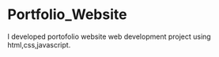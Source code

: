 # Portfolio_Website
I developed portofolio website web development project using html,css,javascript.
